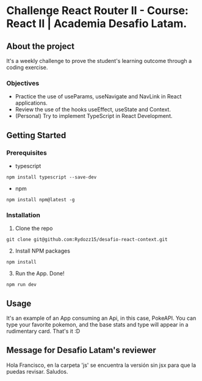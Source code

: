 # Challenge React Router II - Course: React II | Academia Desafio Latam.

## About the project
It's a weekly challenge to prove the student's learning outcome through a coding exercise.

### Objectives
- Practice the use of useParams, useNavigate and NavLink in React applications.
- Review the use of the hooks useEffect, useState and Context.
- (Personal) Try to implement TypeScript in React Development.

## Getting Started
### Prerequisites
- typescript
```
npm install typescript --save-dev
```
- npm
```
npm install npm@latest -g
```
### Installation
1. Clone the repo
```
git clone git@github.com:Rydozz15/desafio-react-context.git
```
2. Install NPM packages
```
npm install
```
3. Run the App. Done!
```
npm run dev
```

## Usage
It's an example of an App consuming an Api, in this case, PokeAPI. You can type your favorite pokemon, and the base stats and type will appear in a rudimentary card.
That's it :D

## Message for Desafio Latam's reviewer
Hola Francisco, en la carpeta 'js' se encuentra la versión sin jsx para que la puedas revisar. Saludos.